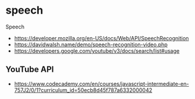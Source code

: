 # speech
Speech 

* https://developer.mozilla.org/en-US/docs/Web/API/SpeechRecognition
* https://davidwalsh.name/demo/speech-recognition-video.php
* https://developers.google.com/youtube/v3/docs/search/list#usage

## YouTube API
* https://www.codecademy.com/en/courses/javascript-intermediate-en-757J2/0/1?curriculum_id=50ecb8d45f787a6332000042
